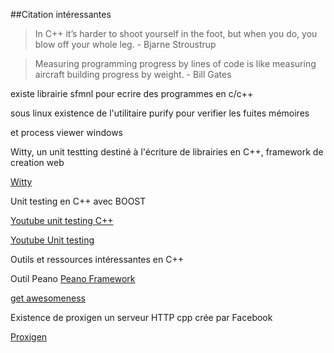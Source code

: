 ##Citation intéressantes 

<blockquote>
In C++ it’s harder to shoot yourself in the foot, but when you do, you blow off your whole leg.
 - Bjarne Stroustrup
</blockquote>

<blockquote>
Measuring programming progress by lines of code is like measuring aircraft building progress by weight.
 - Bill Gates
</blockquote>

existe librairie sfmnl pour ecrire des programmes en c/c++


sous linux existence de l'utilitaire purify pour verifier les fuites mémoires

et process viewer windows






Witty, un unit testting destiné à l'écriture de librairies en C++, framework de creation web

[Witty](https://github.com/matiu2/witty-tutorial)

Unit testing en C++ avec BOOST

[Youtube unit testing C++](http://www.youtube.com/watch?v=JLTPCjRzetc)

[Youtube Unit testing](http://www.youtube.com/watch?v=HhwElTL-mdI)

Outils et ressources intéressantes en C++

Outil Peano [Peano Framework](http://www.peano-framework.org/home.shtml)

[get awesomeness](http://getawesomeness.com/get/cpp)

Existence de proxigen un serveur HTTP cpp crée par Facebook

[Proxigen](https://code.facebook.com/posts/1503205539947302/introducing-proxygen-facebook-s-c-http-framework/)
